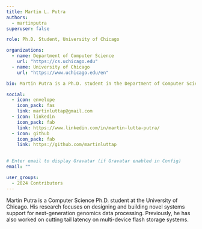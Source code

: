 ```yaml
---
title: Martin L. Putra
authors:
  - martinputra
superuser: false

role: Ph.D. Student, University of Chicago

organizations:
  - name: Department of Computer Science
    url: "https://cs.uchicago.edu"
  - name: University of Chicago
    url: "https://www.uchicago.edu/en"

bio: Martin Putra is a Ph.D. student in the Department of Computer Science at the University of Chicago. His research focuses on designing and building novel systems support for next-generation genomics data processing.

social:
  - icon: envelope
    icon_pack: fas
    link: martinluttap@gmail.com
  - icon: linkedin
    icon_pack: fab
    link: https://www.linkedin.com/in/martin-lutta-putra/
  - icon: github
    icon_pack: fab
    link: https://github.com/martinluttap
  

# Enter email to display Gravatar (if Gravatar enabled in Config)
email: ""

user_groups:
  - 2024 Contributors
---
```


Martin Putra is a Computer Science Ph.D. student at the University of Chicago. His research focuses on designing and building novel systems support for next-generation genomics data processing. Previously, he has also worked on cutting tail latency on multi-device flash storage systems.